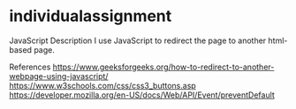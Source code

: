 # individualassignment

JavaScript Description
I use JavaScript to redirect the page to another html-based page.

References
https://www.geeksforgeeks.org/how-to-redirect-to-another-webpage-using-javascript/
https://www.w3schools.com/css/css3_buttons.asp
https://developer.mozilla.org/en-US/docs/Web/API/Event/preventDefault
